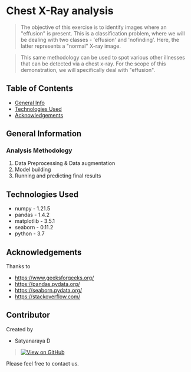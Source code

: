 # Chest X-Ray analysis
> The objective of this exercise is to identify images where an "effusion" is present. This is a classification problem, where we will be dealing with two classes - 'effusion' and 'nofinding'. Here, the latter represents a "normal" X-ray image.

> This same methodology can be used to spot various other illnesses that can be detected via a chest x-ray. For the scope of this demonstration, we will specifically deal with "effusion".



## Table of Contents
* [General Info](#general-information)
* [Technologies Used](#technologies-used)
* [Acknowledgements](#acknowledgements)

<!-- You can include any other section that is pertinent to your problem -->

## General Information
### Analysis Methodology
1. Data Preprocessing & Data augmentation
2. Model building
3. Running and predicting final results

<!-- You don't have to answer all the questions - just the ones relevant to your project. -->

<!-- You don't have to answer all the questions - just the ones relevant to your project. -->


## Technologies Used
- numpy - 1.21.5
- pandas - 1.4.2
- matplotlib - 3.5.1
- seaborn - 0.11.2
- python - 3.7

<!-- As the libraries versions keep on changing, it is recommended to mention the version of library used in this project -->

## Acknowledgements
Thanks to
- https://www.geeksforgeeks.org/
- https://pandas.pydata.org/
- https://seaborn.pydata.org/
- https://stackoverflow.com/


## Contributor
Created by 
- Satyanaraya D
> [![View on GitHub](https://img.shields.io/badge/GitHub-View_on_GitHub-blue?logo=GitHub)](https://github.com/dtsatyam) 

Please feel free to contact us.

<!-- Optional -->
<!-- ## License -->
<!-- This project is open source and available under the [... License](). -->

<!-- You don't have to include all sections - just the one's relevant to your project -->